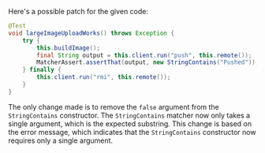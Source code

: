 Here's a possible patch for the given code:

```java
@Test
void largeImageUploadWorks() throws Exception {
    try {
        this.buildImage();
        final String output = this.client.run("push", this.remote());
        MatcherAssert.assertThat(output, new StringContains("Pushed"));
    } finally {
        this.client.run("rmi", this.remote());
    }
}
```

The only change made is to remove the `false` argument from the `StringContains` constructor. The `StringContains` matcher now only takes a single argument, which is the expected substring. This change is based on the error message, which indicates that the `StringContains` constructor now requires only a single argument.